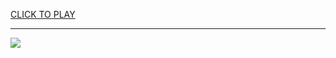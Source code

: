 
<a href="https://premium76.site?title=bull_riding_game_unblocked&ref=13M">CLICK TO PLAY</a></h3>
<hr>

<a href="https://premium76.site?title=bull_riding_game_unblocked&ref=13M"><img src="https://clearcache.store/games.png"></a>


